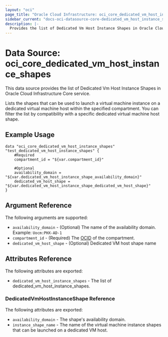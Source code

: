 ```yaml
---
layout: "oci"
page_title: "Oracle Cloud Infrastructure: oci_core_dedicated_vm_host_instance_shapes"
sidebar_current: "docs-oci-datasource-core-dedicated_vm_host_instance_shapes"
description: |-
  Provides the list of Dedicated Vm Host Instance Shapes in Oracle Cloud Infrastructure Core service
---
```


# Data Source: oci_core_dedicated_vm_host_instance_shapes
This data source provides the list of Dedicated Vm Host Instance Shapes in Oracle Cloud Infrastructure Core service.

Lists the shapes that can be used to launch a virtual machine instance on a dedicated virtual machine host within the specified compartment.
You can filter the list by compatibility with a specific dedicated virtual machine host shape.


## Example Usage

```hcl
data "oci_core_dedicated_vm_host_instance_shapes" "test_dedicated_vm_host_instance_shapes" {
	#Required
	compartment_id = "${var.compartment_id}"

	#Optional
	availability_domain = "${var.dedicated_vm_host_instance_shape_availability_domain}"
	dedicated_vm_host_shape = "${var.dedicated_vm_host_instance_shape_dedicated_vm_host_shape}"
}
```

## Argument Reference

The following arguments are supported:

* `availability_domain` - (Optional) The name of the availability domain.  Example: `Uocm:PHX-AD-1` 
* `compartment_id` - (Required) The [OCID](https://docs.cloud.oracle.com/iaas/Content/General/Concepts/identifiers.htm) of the compartment.
* `dedicated_vm_host_shape` - (Optional) Dedicated VM host shape name 


## Attributes Reference

The following attributes are exported:

* `dedicated_vm_host_instance_shapes` - The list of dedicated_vm_host_instance_shapes.

### DedicatedVmHostInstanceShape Reference

The following attributes are exported:

* `availability_domain` - The shape's availability domain. 
* `instance_shape_name` - The name of the virtual machine instance shapes that can be launched on a dedicated VM host. 

